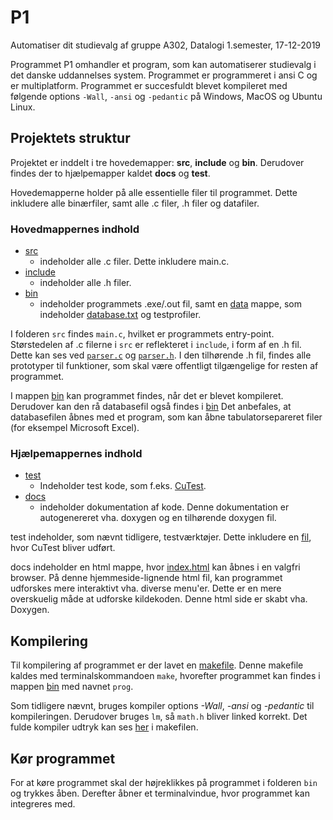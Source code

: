 # P1

Automatiser dit studievalg af gruppe A302, Datalogi 1.semester,  17-12-2019

Programmet P1 omhandler et program, som kan automatiserer studievalg i det danske uddannelses system. Programmet er programmeret i ansi C og er multiplatform. Programmet er succesfuldt blevet kompileret med følgende options `-Wall`, `-ansi` og `-pedantic` på Windows, MacOS og Ubuntu Linux.  

## Projektets struktur  

Projektet er inddelt i tre hovedemapper: **src**, **include** og **bin**. Derudover findes der to hjælpemapper kaldet **docs** og **test**. 

Hovedemapperne holder på alle essentielle filer til programmet. Dette inkludere alle binærfiler, samt alle .c filer, .h filer og datafiler.  

### Hovedmappernes indhold

* [src](./src/)
  * indeholder alle .c filer. Dette inkludere main.c.
* [include](./include/)
  * indeholder alle .h filer.
* [bin](./bin/)
  * indeholder programmets .exe/.out fil, samt en [data](./bin/data/) mappe, som indeholder [database.txt](./bin/data/database.txt) og testprofiler.  

I folderen `src` findes `main.c`, hvilket er programmets entry-point. Størstedelen af .c filerne i `src` er reflekteret i `include`, i form af en .h fil. Dette kan ses ved [`parser.c`](src/parser.c) og [`parser.h`](include/parser.h). I den tilhørende .h fil, findes alle prototyper til funktioner, som skal være offentligt tilgængelige for resten af programmet.

I mappen [bin](./bin/) kan programmet findes, når det er blevet kompileret. Derudover kan den rå databasefil også findes i [bin](./bin/data) Det anbefales, at databasefilen åbnes med et program, som kan åbne tabulatorsepareret filer (for eksempel Microsoft Excel).

### Hjælpemappernes indhold

* [test](./test/)
  * Indeholder test kode, som f.eks. [CuTest](test/AllTest.c).
* [docs](./docs/)
  * indeholder dokumentation af kode. Denne dokumentation er autogenereret vha. doxygen og en tilhørende doxygen fil.

test indeholder, som nævnt tidligere, testværktøjer. Dette inkludere en [fil](./test/AllTest.c), hvor CuTest bliver udført. 

docs indeholder en html mappe, hvor [index.html](./docs/html/index.html) kan åbnes i en valgfri browser. På denne hjemmeside-lignende html fil, kan programmet udforskes mere interaktivt vha. diverse menu'er. Dette er en mere overskuelig måde at udforske kildekoden. Denne html side er skabt vha. Doxygen. 

## Kompilering  

Til kompilering af programmet er der lavet en [makefile](./makefile). Denne makefile kaldes med terminalskommandoen `make`, hvorefter programmet kan findes i mappen [bin](./bin/) med navnet `prog`.  

Som tidligere nævnt, bruges kompiler options *-Wall*, *-ansi* og *-pedantic* til kompileringen. Derudover bruges `lm`, så `math.h` bliver linked korrekt. Det fulde kompiler udtryk kan ses [her](./makefile) i makefilen. 

## Kør programmet
For at køre programmet skal der højreklikkes på programmet i folderen `bin` og trykkes åben. Derefter åbner et terminalvindue, hvor programmet kan integreres med. 
